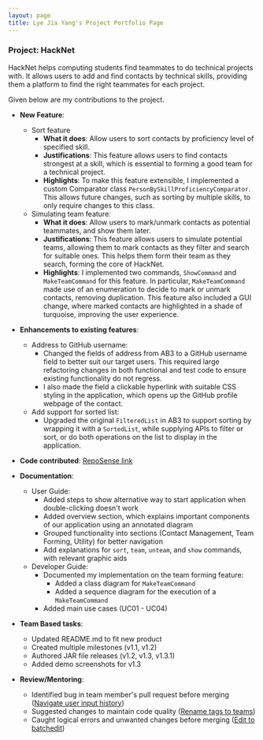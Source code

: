 ```yaml
---
layout: page
title: Lye Jia Yang's Project Portfolio Page
---
```


### Project: HackNet

HackNet helps computing students find teammates to do technical projects with. It allows users to add and find contacts by technical skills, providing them a platform to find the right teammates for each project.

Given below are my contributions to the project.

* **New Feature**:
  * Sort feature
    * **What it does**: Allow users to sort contacts by proficiency level of specified skill.
    * **Justifications**: This feature allows users to find contacts strongest at a skill, which is essential to forming a good team for a technical project.
    * **Highlights**: To make this feature extensible, I implemented a custom Comparator class `PersonBySkillProficiencyComparator`. This allows future changes, such as sorting by multiple skills, to only require changes to this class.
  * Simulating team feature:
    * **What it does**: Allow users to mark/unmark contacts as potential teammates, and show them later.
    * **Justifications**: This feature allows users to simulate potential teams, allowing them to mark contacts as they filter and search for suitable ones. This helps them form their team as they search, forming the core of HackNet.
    * **Highlights**: I implemented two commands, `ShowCommand` and `MakeTeamCommand` for this feature. In particular, `MakeTeamCommand` made use of an enumeration to decide to mark or unmark contacts, removing duplication. This feature also included a GUI change, where marked contacts are highlighted in a shade of turquoise, improving the user experience.

* **Enhancements to existing features**:
  * Address to GitHub username:
    * Changed the fields of address from AB3 to a GitHub username field to better suit our target users. This required large refactoring changes in both functional and test code to ensure existing functionality do not regress.
    * I also made the field a clickable hyperlink with suitable CSS styling in the application, which opens up the GitHub profile webpage of the contact.
  * Add support for sorted list:
    * Upgraded the original `FilteredList` in AB3 to support sorting by wrapping it with a `SortedList`, while supplying APIs to filter or sort, or do both operations on the list to display in the application.

* **Code contributed**: [RepoSense link](https://nus-cs2103-ay2122s2.github.io/tp-dashboard/?search=jiaaa-yang&breakdown=true&sort=groupTitle&sortWithin=title&since=2022-02-18&timeframe=commit&mergegroup=&groupSelect=groupByRepos&checkedFileTypes=docs~functional-code~test-code~other)

* **Documentation**:
  * User Guide:
    * Added steps to show alternative way to start application when double-clicking doesn't work
    * Added overview section, which explains important components of our application using an annotated diagram
    * Grouped functionality into sections (Contact Management, Team Forming, Utility) for better navigation
    * Add explanations for `sort`, `team`, `unteam`, and `show` commands, with relevant graphic aids
  * Developer Guide:
    * Documented my implementation on the team forming feature:
      * Added a class diagram for `MakeTeamCommand`
      * Added a sequence diagram for the execution of a `MakeTeamCommand`
    * Added main use cases (UC01 - UC04)

* **Team Based tasks**:
  * Updated README.md to fit new product
  * Created multiple milestones (v1.1, v1.2)
  * Authored JAR file releases (v1.2, v1.3, v1.3.1)
  * Added demo screenshots for v1.3

* **Review/Mentoring**:
  * Identified bug in team member's pull request before merging ([Navigate user input history](https://github.com/AY2122S2-CS2103T-W13-3/tp/pull/69))
  * Suggested changes to maintain code quality ([Rename tags to teams](https://github.com/AY2122S2-CS2103T-W13-3/tp/pull/48))
  * Caught logical errors and unwanted changes before merging ([Edit to batchedit](https://github.com/AY2122S2-CS2103T-W13-3/tp/pull/84))
